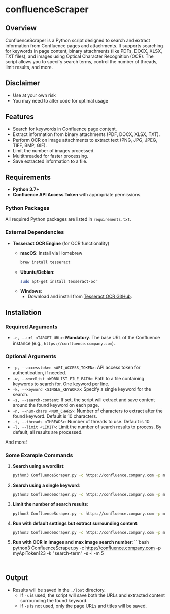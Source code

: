 # confluenceScraper 

## Overview

ConfluenceScraper is a Python script designed to search and extract information from Confluence pages and attachments. It supports searching for keywords in page content, binary attachments (like PDFs, DOCX, XLSX, TXT files), and images using Optical Character Recognition (OCR). The script allows you to specify search terms, control the number of threads, limit results, and more.

## Disclaimer

- Use at your own risk
- You may need to alter code for optimal usage

## Features

- Search for keywords in Confluence page content.
- Extract information from binary attachments (PDF, DOCX, XLSX, TXT).
- Perform OCR on image attachments to extract text (PNG, JPG, JPEG, TIFF, BMP, GIF).
- Limit the number of images processed.
- Multithreaded for faster processing.
- Save extracted information to a file.

## Requirements

- **Python 3.7+**
- **Confluence API Access Token** with appropriate permissions.

### Python Packages

All required Python packages are listed in `requirements.txt`.

### External Dependencies

- **Tesseract OCR Engine** (for OCR functionality)

  - **macOS**: Install via Homebrew
    ```bash
    brew install tesseract
    ```
  - **Ubuntu/Debian**:
    ```bash
    sudo apt-get install tesseract-ocr
    ```
  - **Windows**:
    - Download and install from [Tesseract OCR GitHub](https://github.com/UB-Mannheim/tesseract/wiki).

## Installation

### Required Arguments

- `-c, --url <TARGET_URL>`: **Mandatory**. The base URL of the Confluence instance (e.g., `https://confluence.company.com`).

### Optional Arguments

- `-p, --accesstoken <API_ACCESS_TOKEN>`: API access token for authentication, if needed.
- `-w, --wordlist <WORDLIST_FILE_PATH>`: Path to a file containing keywords to search for. One keyword per line.
- `-k, --keyword <SINGLE_KEYWORD>`: Specify a single keyword for the search.
- `-s, --search-content`: If set, the script will extract and save content around the found keyword on each page.
- `-n, --num-chars <NUM_CHARS>`: Number of characters to extract after the found keyword. Default is 10 characters.
- `-t, --threads <THREADS>`: Number of threads to use. Default is 10.
- `-l, --limit <LIMIT>`: Limit the number of search results to process. By default, all results are processed.

And more! 

### Some Example Commands

1. **Search using a wordlist**:
    ```bash
    python3 ConfluenceScraper.py -c https://confluence.company.com -p myApiToken123 -w keywords.txt -t 10 -s -n 200
    ```

2. **Search using a single keyword**:
    ```bash
    python3 ConfluenceScraper.py -c https://confluence.company.com -p myApiToken123 -k "search-term" -s
    ```

3. **Limit the number of search results**:
    ```bash
    python3 ConfluenceScraper.py -c https://confluence.company.com -p myApiToken123 -w keywords.txt -l 50
    ```

4. **Run with default settings but extract surrounding content**:
    ```bash
    python3 ConfluenceScraper.py -c https://confluence.company.com -p myApiToken123 -k "search-term" -s -n 150
    ```
5. **Run with OCR in images and max image search number**:
       ```bash
    python3 ConfluenceScraper.py -c https://confluence.company.com -p myApiToken123 -k "search-term" -s -i -m 5
    ```


## Output

- Results will be saved in the `./loot` directory.
  - If `-s` is used, the script will save both the URLs and extracted content surrounding the found keyword.
  - If `-s` is not used, only the page URLs and titles will be saved.

